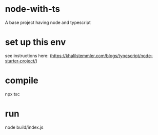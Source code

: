 # node-with-ts

A base project having node and typescript

# set up this env

see instructions here: (https://khalilstemmler.com/blogs/typescript/node-starter-project/)

# compile

npx tsc

# run

node build/index.js
